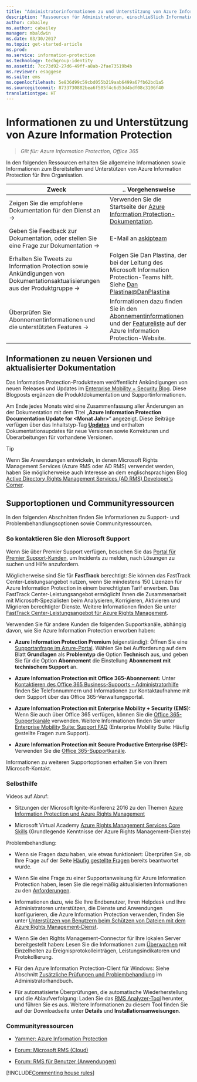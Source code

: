 ```yaml
---
title: "Administratorinformationen zu und Unterstützung von Azure Information Protection"
description: "Ressourcen für Administratoren, einschließlich Informationen zu neuen Releases, zu Supportoptionen und zur Kontaktaufnahme mit Microsoft, um ein Problem zu melden."
author: cabailey
ms.author: cabailey
manager: mbaldwin
ms.date: 03/30/2017
ms.topic: get-started-article
ms.prod: 
ms.service: information-protection
ms.technology: techgroup-identity
ms.assetid: 7cc73d92-27d6-49ff-a8ab-2fae73519b4b
ms.reviewer: esaggese
ms.suite: ems
ms.openlocfilehash: 5e836d99c59cbd055b219aab6499a67fb62bd1a5
ms.sourcegitcommit: 8733730882bea6f505f4c6d53d4bdf08c3106f40
translationtype: HT
---
```

# <a name="information-and-support-for-azure-information-protection"></a>Informationen zu und Unterstützung von Azure Information Protection

>*Gilt für: Azure Information Protection, Office 365*

In den folgenden Ressourcen erhalten Sie allgemeine Informationen sowie Informationen zum Bereitstellen und Unterstützen von Azure Information Protection für Ihre Organisation.

|Zweck|.. Vorgehensweise|
|----------------|---------------|
|Zeigen Sie die empfohlene Dokumentation für den Dienst an →|Verwenden Sie die Startseite der [Azure Information Protection-Dokumentation](https://docs.microsoft.com/information-protection/).|
|Geben Sie Feedback zur Dokumentation, oder stellen Sie eine Frage zur Dokumentation →|E-Mail an [askipteam](mailto:%20askipteam@microsoft.com?subject=Documentation%20feedback)|
|Erhalten Sie Tweets zu Information Protection sowie Ankündigungen von Dokumentationsaktualisierungen aus der Produktgruppe →|Folgen Sie Dan Plastina, der bei der Leitung des Microsoft Information Protection-Teams hilft. Siehe [Dan Plastina@DanPlastina](https://twitter.com/DanPlastina)|
|Überprüfen Sie Abonnementinformationen und die unterstützten Features →|Informationen dazu finden Sie in den [Abonnementinformationen](https://www.microsoft.com/en-us/cloud-platform/azure-information-protection-pricing) und der [Featureliste](https://www.microsoft.com/en-us/cloud-platform/azure-information-protection-features) auf der Azure Information Protection-Website.|


## <a name="information-about-new-releases-and-updated-documentation"></a>Informationen zu neuen Versionen und aktualisierter Dokumentation
Das Information Protection-Produktteam veröffentlicht Ankündigungen von neuen Releases und Updates im [Enterprise Mobility + Security Blog](https://blogs.technet.microsoft.com/enterprisemobility/?product=azure-information-protection,azure-rights-management-services). Diese Blogposts ergänzen die Produktdokumentation und Supportinformationen.

Am Ende jedes Monats wird eine Zusammenfassung aller Änderungen an der Dokumentation mit dem Titel „**Azure Information Protection Documentation Update for \<Monat Jahr>**“ angezeigt. Diese Beiträge verfügen über das Inhaltstyp-Tag [**Updates**](https://blogs.technet.microsoft.com/enterprisemobility/?product=azure-information-protection,azure-rights-management-services&content-type=updates) und enthalten Dokumentationsupdates für neue Versionen sowie Korrekturen und Überarbeitungen für vorhandene Versionen.

> [!TIP]
> Wenn Sie Anwendungen entwickeln, in denen Microsoft Rights Management Services (Azure RMS oder AD RMS) verwendet werden, haben Sie möglicherweise auch Interesse an dem englischsprachigen Blog [Active Directory Rights Management Services (AD RMS) Developer's Corner](https://blogs.msdn.microsoft.com/rms/).

## <a name="support-options-and-community-resources"></a>Supportoptionen und Communityressourcen
In den folgenden Abschnitten finden Sie Informationen zu Support- und Problembehandlungsoptionen sowie Communityressourcen.

### <a name="to-contact-microsoft-support"></a>So kontaktieren Sie den Microsoft Support

Wenn Sie über Premier Support verfügen, besuchen Sie das [Portal für Premier Support-Kunden](https://premier.microsoft.com/), um Incidents zu melden, nach Lösungen zu suchen und Hilfe anzufordern.

Möglicherweise sind Sie für **FastTrack** berechtigt: Sie können das FastTrack Center-Leistungsangebot nutzen, wenn Sie mindestens 150 Lizenzen für Azure Information Protection in einem berechtigten Tarif erwerben. Das FastTrack Center-Leistungsangebot ermöglicht Ihnen die Zusammenarbeit mit Microsoft-Spezialisten beim Analysieren, Korrigieren, Aktivieren und Migrieren berechtigter Dienste. Weitere Informationen finden Sie unter [FastTrack Center-Leistungsangebot für Azure Rights Management](/enterprise-mobility-security/Solutions/enterprise-mobility-fasttrack-program).

Verwenden Sie für andere Kunden die folgenden Supportkanäle, abhängig davon, wie Sie Azure Information Protection erworben haben:

- **Azure Information Protection Premium** (eigenständig): Öffnen Sie eine [Supportanfrage im Azure-Portal](https://portal.azure.com/#blade/Microsoft_Azure_Support/HelpAndSupportBlade). Wählen Sie bei Aufforderung auf dem Blatt **Grundlagen** als **Problemtyp** die Option **Technisch** aus, und geben Sie für die Option **Abonnement** die Einstellung **Abonnement mit technischem Support** an.

- **Azure Information Protection mit Office 365-Abonnement:** Unter [Kontaktieren des Office 365 Business-Supports – Administratorhilfe](https://support.office.com/article/Contact-Office-365-for-business-support-Admin-Help-32a17ca7-6fa0-4870-8a8d-e25ba4ccfd4b) finden Sie Telefonnummern und Informationen zur Kontaktaufnahme mit dem Support über das Office 365-Verwaltungsportal. 

- **Azure Information Protection mit Enterprise Mobility + Security (EMS):** Wenn Sie auch über Office 365 verfügen, können Sie die [Office 365-Supportkanäle](https://support.office.com/article/Contact-Office-365-for-business-support-Admin-Help-32a17ca7-6fa0-4870-8a8d-e25ba4ccfd4b) verwenden. Weitere Informationen finden Sie unter [Enterprise Mobility Suite: Support FAQ](https://technet.microsoft.com/dn932057.aspx) (Enterprise Mobility Suite: Häufig gestellte Fragen zum Support).

- **Azure Information Protection mit Secure Productive Enterprise (SPE):** Verwenden Sie die [Office 365-Supportkanäle](https://support.office.com/article/Contact-Office-365-for-business-support-Admin-Help-32a17ca7-6fa0-4870-8a8d-e25ba4ccfd4b).

Informationen zu weiteren Supportoptionen erhalten Sie von Ihrem Microsoft-Kontakt. 

### <a name="self-help"></a>Selbsthilfe

Videos auf Abruf:

- Sitzungen der Microsoft Ignite-Konferenz 2016 zu den Themen [Azure Information Protection und Azure Rights Management](https://myignite.microsoft.com/videos?f=%5B%7B%22name%22:%22Azure%20Rights%20Management%22,%22facetName%22:%22products%22%7D,%7B%22name%22:%22Azure%20Information%20Protection%22,%22facetName%22:%22products%22%7D%5D)

- Microsoft Virtual Academy [Azure Rights Management Services Core Skills](https://mva.microsoft.com/en-us/training-courses/azure-rights-management-services-core-skills-10500?l=QLoxMwuCB_1805094681) (Grundlegende Kenntnisse der Azure Rights Management-Dienste)

Problembehandlung:

- Wenn sie Fragen dazu haben, wie etwas funktioniert: Überprüfen Sie, ob Ihre Frage auf der Seite [Häufig gestellte Fragen](faqs.md) bereits beantwortet wurde.

- Wenn Sie eine Frage zu einer Supportanweisung für Azure Information Protection haben, lesen Sie die regelmäßig aktualisierten Informationen zu den [Anforderungen](requirements-azure-rms.md).

- Informationen dazu, wie Sie Ihre Endbenutzer, Ihren Helpdesk und Ihre Administratoren unterstützen, die Dienste und Anwendungen konfigurieren, die Azure Information Protection verwenden, finden Sie unter [Unterstützen von Benutzern beim Schützen von Dateien mit dem Azure Rights Management-Dienst](../deploy-use/help-users.md).

- Wenn Sie den Rights Management-Connector für Ihre lokalen Server bereitgestellt haben: Lesen Sie die Informationen zum [Überwachen](../deploy-use/monitor-rms-connector.md) mit Einzelheiten zu Ereignisprotokolleinträgen, Leistungsindikatoren und Protokollierung.

- Für den Azure Information Protection-Client für Windows: Siehe Abschnitt [Zusätzliche Prüfungen und Problembehandlung](../rms-client/client-admin-guide.md#additional-checks-and-troubleshooting) im Administratorhandbuch.

- Für automatisierte Überprüfungen, die automatische Wiederherstellung und die Ablaufverfolgung: Laden Sie das [RMS Analyzer-Tool](http://www.microsoft.com/en-us/download/details.aspx?id=46437) herunter, und führen Sie es aus. Weitere Informationen zu diesem Tool finden Sie auf der Downloadseite unter **Details** und **Installationsanweisungen**. 

### <a name="community-resources"></a>Communityressourcen

-   [Yammer: Azure Information Protection](https://www.yammer.com/AskIPTeam)

-   [Forum: Microsoft RMS (Cloud)](https://social.technet.microsoft.com/Forums/en-US/home?forum=rmscloud)

-   [Forum: RMS für Benutzer (Anwendungen)](https://social.technet.microsoft.com/Forums/en-US/home?forum=rmsapps)

[!INCLUDE[Commenting house rules](../includes/houserules.md)]

